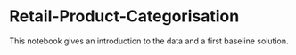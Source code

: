 # Retail-Product-Categorisation
This notebook gives an introduction to the data and a first baseline solution.
